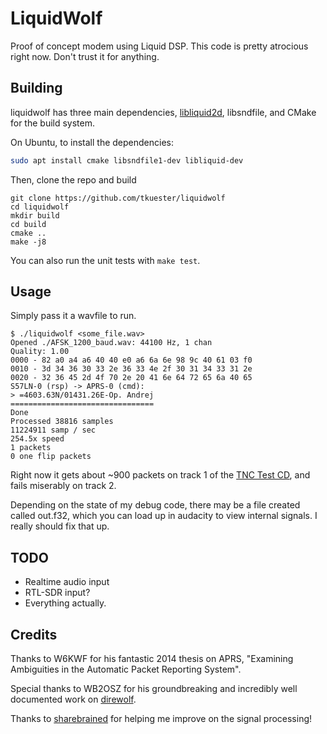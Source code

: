 # LiquidWolf

Proof of concept modem using Liquid DSP. This code is pretty atrocious right
now. Don't trust it for anything.

## Building

liquidwolf has three main dependencies, [libliquid2d](https://github.com/jgaeddert/liquid-dsp),
libsndfile, and CMake for the build system.

On Ubuntu, to install the dependencies:

```bash
sudo apt install cmake libsndfile1-dev libliquid-dev
```

Then, clone the repo and build

```
git clone https://github.com/tkuester/liquidwolf
cd liquidwolf
mkdir build
cd build
cmake ..
make -j8
```

You can also run the unit tests with `make test`.

## Usage

Simply pass it a wavfile to run.

```
$ ./liquidwolf <some_file.wav>
Opened ./AFSK_1200_baud.wav: 44100 Hz, 1 chan
Quality: 1.00
0000 - 82 a0 a4 a6 40 40 e0 a6 6a 6e 98 9c 40 61 03 f0
0010 - 3d 34 36 30 33 2e 36 33 4e 2f 30 31 34 33 31 2e
0020 - 32 36 45 2d 4f 70 2e 20 41 6e 64 72 65 6a 40 65
S57LN-0 (rsp) -> APRS-0 (cmd):
> =4603.63N/01431.26E-Op. Andrej
================================
Done
Processed 38816 samples
11224911 samp / sec
254.5x speed
1 packets
0 one flip packets
```

Right now it gets about ~900 packets on track 1 of the
[TNC Test CD](http://wa8lmf.net/TNCtest/), and fails miserably on track 2.

Depending on the state of my debug code, there may be a file created called
out.f32, which you can load up in audacity to view internal signals. I really
should fix that up.

## TODO

* Realtime audio input
* RTL-SDR input?
* Everything actually.

## Credits

Thanks to W6KWF for his fantastic 2014 thesis on APRS, "Examining Ambiguities
in the Automatic Packet Reporting System".

Special thanks to WB2OSZ for his groundbreaking and incredibly well documented
work on [direwolf](https://github.com/wb2osz/direwolf).

Thanks to [sharebrained](https://twitter.com/sharebrained) for helping me improve
on the signal processing!
